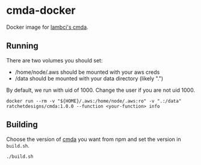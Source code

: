 # cmda-docker
Docker image for [lambci's cmda](https://github.com/lambci/cmda).

## Running

There are two volumes you should set:
 - /home/node/.aws should be mounted with your aws creds
 - /data should be mounted with your data directory (likely ".")

By default, we run with uid of 1000. Change the user if you are not uid 1000.

```
docker run --rm -v "${HOME}/.aws:/home/node/.aws:ro" -v ".:/data" ratchetdesigns/cmda:1.0.0 --function <your-function> info
```

## Building

Choose the version of [cmda](https://www.npmjs.com/package/cmda) you want from npm and set the version in `build.sh`.

```
./build.sh
```
